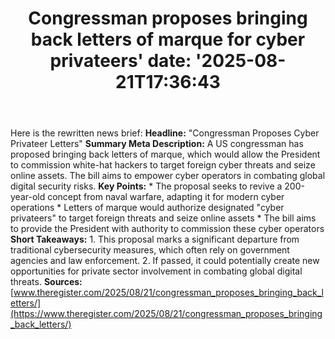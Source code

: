﻿---
title: "Congressman proposes bringing back letters of marque for cyber privateers'
date: '2025-08-21T17:36:43"
category: "Markets"
summary: ""
slug: "congressman proposes bringing back letters of marque for cyb"
source_urls:
  - "https://go.theregister.com/feed/www.theregister.com/2025/08/21/congressman_proposes_bringing_back_letters/"
seo:
  title: "Congressman proposes bringing back letters of marque for cyber privateers | Hash n Hedge'
  description: '"
  keywords: ["news", "markets", "brief"]
---
Here is the rewritten news brief:  **Headline:** "Congressman Proposes Cyber Privateer Letters"  **Summary Meta Description:** A US congressman has proposed bringing back letters of marque, which would allow the President to commission white-hat hackers to target foreign cyber threats and seize online assets. The bill aims to empower cyber operators in combating global digital security risks.  **Key Points:**  * The proposal seeks to revive a 200-year-old concept from naval warfare, adapting it for modern cyber operations * Letters of marque would authorize designated "cyber privateers" to target foreign threats and seize online assets * The bill aims to provide the President with authority to commission these cyber operators  **Short Takeaways:**  1. This proposal marks a significant departure from traditional cybersecurity measures, which often rely on government agencies and law enforcement. 2. If passed, it could potentially create new opportunities for private sector involvement in combating global digital threats.  **Sources:** [www.theregister.com/2025/08/21/congressman_proposes_bringing_back_letters/](https://www.theregister.com/2025/08/21/congressman_proposes_bringing_back_letters/) 
